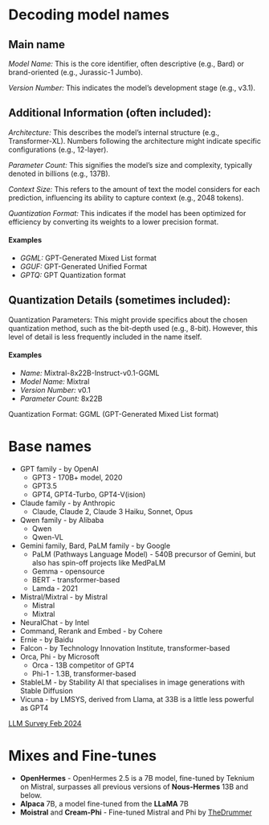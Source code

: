 # Decoding model names

## Main name

*Model Name:* This is the core identifier, often descriptive (e.g., Bard) or brand-oriented (e.g., Jurassic-1 Jumbo).

*Version Number:* This indicates the model’s development stage (e.g., v3.1).

## Additional Information (often included):

*Architecture:* This describes the model’s internal structure (e.g., Transformer-XL). Numbers following the architecture might indicate specific configurations (e.g., 12-layer).

*Parameter Count:* This signifies the model’s size and complexity, typically denoted in billions (e.g., 137B).

*Context Size:* This refers to the amount of text the model considers for each prediction, influencing its ability to capture context (e.g., 2048 tokens).

*Quantization Format:* This indicates if the model has been optimized for efficiency by converting its weights to a lower precision format. 

#### Examples

* *GGML:* GPT-Generated Mixed List format
* *GGUF:* GPT-Generated Unified Format
* *GPTQ:* GPT Quantization format

## Quantization Details (sometimes included):

Quantization Parameters: This might provide specifics about the chosen quantization method, such as the bit-depth used (e.g., 8-bit). However, this level of detail is less frequently included in the name itself.


#### Examples

* *Name:* Mixtral-8x22B-Instruct-v0.1-GGML
* *Model Name:* Mixtral
* *Version Number:* v0.1
* *Parameter Count:* 8x22B

Quantization Format: GGML (GPT-Generated Mixed List format)

# Base names

* GPT family - by OpenAI
    - GPT3 - 170B+ model, 2020
    - GPT3.5
    - GPT4, GPT4-Turbo, GPT4-V(ision)
* Claude family - by Anthropic
    - Claude, Claude 2, Claude 3 Haiku, Sonnet, Opus
* Qwen family - by Alibaba
    - Qwen
    - Qwen-VL
* Gemini family, Bard, PaLM family - by Google
   - PaLM (Pathways Language Model) - 540B precursor of Gemini, but also has spin-off projects like MedPaLM
   - Gemma - opensource
   - BERT - transformer-based
   - Lamda - 2021
* Mistral/Mixtral - by Mistral
    - Mistral
    - Mixtral
* NeuralChat - by Intel
* Command, Rerank and Embed - by Cohere
* Ernie - by Baidu
* Falcon - by Technology Innovation Institute, transformer-based
* Orca, Phi - by Microsoft
    - Orca - 13B competitor of GPT4
    - Phi-1 - 1.3B, transformer-based
* StableLM - by Stability AI that specialises in image generations with Stable Diffusion
* Vicuna - by LMSYS, derived from Llama, at 33B is a little less powerful as GPT4

[LLM Survey Feb 2024](https://arxiv.org/abs/2402.06196)

# Mixes and Fine-tunes

* **OpenHermes** - OpenHermes 2.5 is a 7B model, fine-tuned by Teknium on Mistral, surpasses all previous versions of **Nous-Hermes** 13B and below.
* **Alpaca** 7B, a model fine-tuned from the **LLaMA** 7B
* **Moistral** and **Cream-Phi** - Fine-tuned Mistral and Phi by [TheDrummer](https://huggingface.co/TheDrummer)
